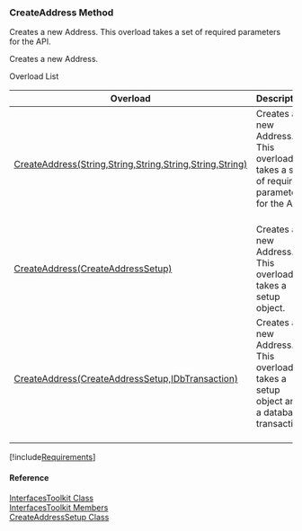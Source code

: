 ﻿### CreateAddress Method

Creates a new Address. This overload takes a set of required parameters for the API.

Creates a new Address.

Overload List

| Overload | Description |
| --- | --- |
| [CreateAddress(String,String,String,String,String,String)](FChoice.Toolkits.Clarify~FChoice.Toolkits.Clarify.Interfaces.InterfacesToolkit~CreateAddress(String,String,String,String,String,String).md) | Creates a new Address. This overload takes a set of required parameters for the API.   |
| [CreateAddress(CreateAddressSetup)](FChoice.Toolkits.Clarify~FChoice.Toolkits.Clarify.Interfaces.InterfacesToolkit~CreateAddress(CreateAddressSetup).md) | Creates a new Address. This overload takes a setup object.   |
| [CreateAddress(CreateAddressSetup,IDbTransaction)](FChoice.Toolkits.Clarify~FChoice.Toolkits.Clarify.Interfaces.InterfacesToolkit~CreateAddress(CreateAddressSetup,IDbTransaction).md) | Creates a new Address. This overload takes a setup object and a database transaction.   |

[!include[Requirements](../partials/requirements.md)]



#### Reference

[InterfacesToolkit Class](FChoice.Toolkits.Clarify~FChoice.Toolkits.Clarify.Interfaces.InterfacesToolkit.md)  
[InterfacesToolkit Members](FChoice.Toolkits.Clarify~FChoice.Toolkits.Clarify.Interfaces.InterfacesToolkit_members.md)  
[CreateAddressSetup Class](FChoice.Toolkits.Clarify~FChoice.Toolkits.Clarify.Interfaces.CreateAddressSetup.md)